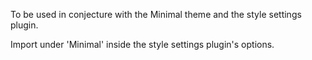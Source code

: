 To be used in conjecture with the Minimal theme and the style settings plugin.

Import under 'Minimal' inside the style settings plugin's options.
